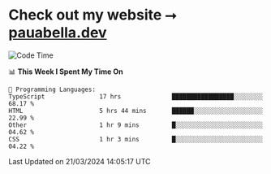 # Check out my website ⭢ [pauabella.dev](https://pauabella.dev)

<!--START_SECTION:waka-->
![Code Time](http://img.shields.io/badge/Code%20Time-3%2C128%20hrs%202%20mins-blue)

📊 **This Week I Spent My Time On** 

```text
💬 Programming Languages: 
TypeScript               17 hrs              █████████████████░░░░░░░░   68.17 % 
HTML                     5 hrs 44 mins       ██████░░░░░░░░░░░░░░░░░░░   22.99 % 
Other                    1 hr 9 mins         █░░░░░░░░░░░░░░░░░░░░░░░░   04.62 % 
CSS                      1 hr 3 mins         █░░░░░░░░░░░░░░░░░░░░░░░░   04.22 % 
```


 Last Updated on 21/03/2024 14:05:17 UTC
<!--END_SECTION:waka-->
